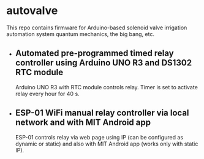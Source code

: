 # autovalve
This repo contains firmware for Arduino-based solenoid valve irrigation automation system quantum mechanics, the big bang, etc.

* ## Automated pre-programmed timed relay controller using Arduino UNO R3 and DS1302 RTC module
  Arduino UNO R3 with RTC module controls relay. Timer is set to activate relay every hour for 40 s.

* ## ESP-01 WiFi manual relay controller via local network and with MIT Android app
  ESP-01 controls relay via web page using IP (can be configured as dynamic or static) and also with MIT Android app (works only with static IP).
